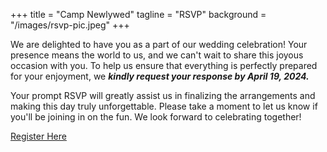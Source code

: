 +++
title = "Camp Newlywed"
tagline = "RSVP"
background = "/images/rsvp-pic.jpeg"
+++

We are delighted to have you as a part of our wedding celebration! Your presence means the world to us, and we can't wait to share this joyous occasion with you. To help us ensure that everything is perfectly prepared for your enjoyment, we ***kindly request your response by April 19, 2024.*** 

Your prompt RSVP will greatly assist us in finalizing the arrangements and making this day truly unforgettable. Please take a moment to let us know if you'll be joining in on the fun. We look forward to celebrating together!


<a href="https://www.campnewlywed.com/register" class="button" target="_new">Register Here</a>
